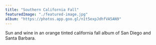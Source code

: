 ```yaml
---
title: "Southern California Fall"
featuredImage: "./featured-image.jpg"
album: "https://photos.app.goo.gl/n1t5expJdhfVA5AN9"
---
```

Sun and wine in an orange tinted california fall album of San Diego and Santa Barbara.
